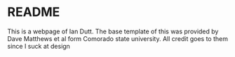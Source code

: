 # README

This is a webpage of Ian Dutt. The base template of this was provided by Dave Matthews et al form Comorado state university. All credit goes to them since I suck at design